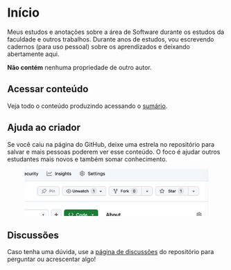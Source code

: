 # Início

Meus estudos e anotações sobre a área de Software durante os estudos da faculdade e outros trabalhos. Durante anos de estudos, vou escrevendo cadernos (para uso pessoal) sobre os aprendizados e deixando abertamente aqui.

**Não contém** nenhuma propriedade de outro autor.

## Acessar conteúdo

Veja todo o conteúdo produzindo acessando o [sumário](SUMMARY.md).

## Ajuda ao criador

Se você caiu na página do GitHub, deixe uma estrela no repositório para salvar e mais pessoas poderem ver esse conteúdo. O foco é ajudar outros estudantes mais novos e também somar conhecimento.

<figure><img src=".gitbook/assets/github_star.gif" alt=""><figcaption></figcaption></figure>

## Discussões

Caso tenha uma dúvida, use a [página de discussões](https://github.com/leogianfagna/MeusEstudos/discussions/new/choose) do repositório para perguntar ou acrescentar algo!
